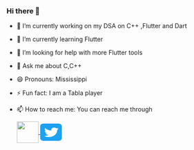 ### Hi there 👋

<!--
**ayushmaan02/ayushmaan02** is a ✨ _special_ ✨ repository because its `README.md` (this file) appears on your GitHub profile.

Here are some ideas to get you started: 
-->

- 🔭 I’m currently working on my DSA on C++ ,Flutter and Dart
- 🌱 I’m currently learning Flutter
- 🤔 I’m looking for help with more Flutter tools
- 💬 Ask me about C,C++
- 😄 Pronouns: Mississippi
- ⚡ Fun fact: I am a Tabla player 
- 📫 How to reach me: You can reach me through 


    <a href="https://www.linkedin.com/in/ayushmaanrajput/" target="_blank">
      <img align="center"  height="50" width="50" src="https://img.icons8.com/color/48/000000/linkedin.png"/>
    </a>
    <a href="https://twitter.com/ayushmaan_2823"><img align="center" src="https://github.com/edent/SuperTinyIcons/blob/master/images/svg/twitter.svg"  height="40" width="50" />
    </a>
